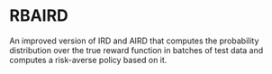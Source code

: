 # RBAIRD
 An improved version of IRD and AIRD that computes the probability distribution over the true reward function in batches of test data and computes a risk-averse policy based on it.
